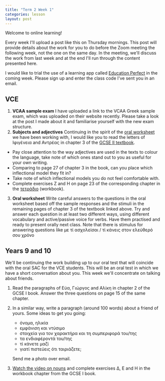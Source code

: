 ```yaml
---
title: "Term 2 Week 1"
categories: lesson
layout: post
---
```


Welcome to online learning!

Every week I'll upload a post like this on Thursday mornings. This post will provide details about the work for you to do before the Zoom meeting the following week, not the one on the same day. In the meeting, we'll discuss the work from last week and at the end I'll run through the content presented here.

I would like to trial the use of a learning app called [Education Perfect](https://epforlearning.com) in the coming week. Please sign up and enter the class code I've sent you in an email.

## VCE

1. **VCAA sample exam** I have uploaded a link to the VCAA Greek sample exam, which was uploaded on their website recently. Please take a look at the post I made about it and familiarise yourself with the new exam structure.
2. **Subjects and adjectives** Continuing in the spirit of the [oral worksheet](/vsl-greek/assets/oral_worksheet.pdf) we have been working with, I would like you to read the letters of Ιφιγένεια and Αντρέας in chapter 3 of the [GCSE II textbook](http://www.ediamme.edc.uoc.gr/diaspora/index.php?option=com_content&view=article&id=157:nea-ellinika-gia-to-gcse-2&catid=105&Itemid=579&lang=el#pdf). 
- Pay close attention to the way adjectives are used in the texts to colour the language, take note of which ones stand out to you as useful for your own writing. 
- Comparing to page 27 of chapter 3 in the book, can you place which inflectional model they fit in? 
- Take note of which inflectional models you do not feel comfortable with. 
- Complete exercises Ζ and Η on page 23 of the corresponding chapter in the [τετράδιο](http://www.ediamme.edc.uoc.gr/diaspora/index.php?option=com_content&view=article&id=157:nea-ellinika-gia-to-gcse-2&catid=105&Itemid=579&lang=el#τετράδιο) (workbook).
3. **Oral worksheet** Write careful answers to the questions in the oral worksheet based off the sample responses and the stimuli in the remaining pages of chapter 3 of the textbook linked above. Try and answer each question in at least two different ways, using different vocabulary and active/passive voice for verbs. Have them practised and ready to present orally next class. Note that there is stimulus for answering questions like με τί ασχολείσαι / τί κάνεις στον ελεύθερό σου χρόνο

## Years 9 and 10

We'll be continuing the work building up to our oral test that will coincide with the oral SAC for the VCE students. This will be an oral test in which we have a short conversation about you. This week we'll concentrate on talking about friends.

1. Read the paragraphs of Εύα, Γιώργος and Αλίκη in chapter 2 of the GCSE I book. Answer the three questions on page 15 of the same chapter.

2. In a similar way, write a paragraph (around 100 words) about a friend of yours. Some ideas to get you going:
   - όνομα, ηλικία
   - εμφάνιση και ντύσιμο
   - στοιχεία για τον χαρακτήρα και τη συμπεριφορά του/της
   - τα ενδιαφέροντά του/της
   - τί κάνετε μαζί
   - γιατί πιστεύεις ότι ταιριάζετε;

   Send me a photo over email.

3. [Watch the video on nouns]() and complete exercises Δ, E and H in the workbook chapter from the GCSE I book.

